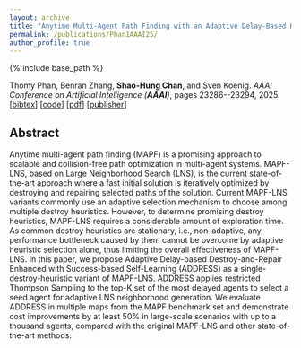 ```yaml
---
layout: archive
title: "Anytime Multi-Agent Path Finding with an Adaptive Delay-Based Heuristic"
permalink: /publications/Phan1AAAI25/
author_profile: true
---
```


{% include base_path %}

Thomy Phan, Benran Zhang, **Shao-Hung Chan**, and Sven Koenig.
<i>AAAI Conference on Artificial Intelligence (**AAAI**)</i>, pages 23286--23294, 2025.
[<a href="javascript:void(0)" onclick="(function(target, id) { if ($('#' + id).css('display') == 'block') { $('#' + id).hide('fast'); $(target).text('bibtex') } else { $('#' + id).show('fast'); $(target).text('bibtex▲') } })(this, 'bibtex-Phan1AAAI25');">bibtex</a>]
[[code](https://github.com/JimyZ13/ADDRESS)]
[[pdf](https://shchan13.github.io/files/Phan1AAAI25.pdf)]
[[publisher](https://ojs.aaai.org/index.php/AAAI/article/view/21162)]
<div id="bibtex-Phan1AAAI25" style="display:none">
<pre>@inproceedings{Phan1AAAI25,
  author    = {Thomy Phan and Benran Zhang and Shao-Hung Chan and Sven Koenig},
  title     = {Anytime Multi-Agent Path Finding with an Adaptive Delay-Based Heuristic},
  booktitle = {Proceedings of the AAAI Conference on Artificial Intelligence (AAAI)},
  pages     = {23286--23294},
  year      = {2025}
}
</pre></div>

## Abstract

Anytime multi-agent path finding (MAPF) is a promising approach to scalable and collision-free path optimization in multi-agent systems. MAPF-LNS, based on Large Neighborhood Search (LNS), is the current state-of-the-art approach where a fast initial solution is iteratively optimized by destroying and repairing selected paths of the solution. Current MAPF-LNS variants commonly use an adaptive selection mechanism to choose among multiple destroy heuristics. However, to determine promising destroy heuristics, MAPF-LNS requires a considerable amount of exploration time. As common destroy heuristics are stationary, i.e., non-adaptive, any performance bottleneck caused by them cannot be overcome by adaptive heuristic selection alone, thus limiting the overall effectiveness of MAPF-LNS. In this paper, we propose Adaptive Delay-based Destroy-and-Repair Enhanced with Success-based Self-Learning (ADDRESS) as a single-destroy-heuristic variant of MAPF-LNS. ADDRESS applies restricted Thompson Sampling to the top-K set of the most delayed agents to select a seed agent for adaptive LNS neighborhood generation. We evaluate ADDRESS in multiple maps from the MAPF benchmark set and demonstrate cost improvements by at least 50% in large-scale scenarios with up to a thousand agents, compared with the original MAPF-LNS and other state-of-the-art methods.
